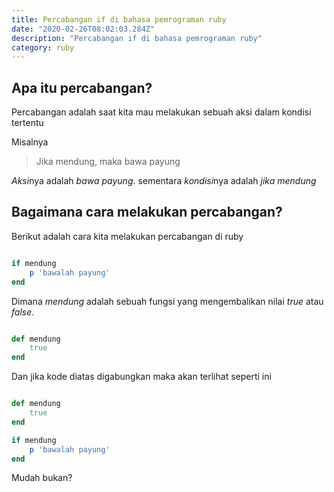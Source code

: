 ```yaml
---
title: Percabangan if di bahasa pemrograman ruby
date: "2020-02-26T08:02:03.284Z"
description: "Percabangan if di bahasa pemrograman ruby"
category: ruby
---
```


## Apa itu percabangan?
Percabangan adalah saat kita mau melakukan sebuah aksi dalam kondisi tertentu

Misalnya
> Jika mendung, maka bawa payung

*Aksi*nya adalah _bawa payung_. sementara *kondisi*nya adalah _jika mendung_

## Bagaimana cara melakukan percabangan?
Berikut adalah cara kita melakukan percabangan di ruby

```ruby

if mendung
    p 'bawalah payung'
end

```

Dimana *mendung* adalah sebuah fungsi yang mengembalikan nilai *true* atau *false*.

```ruby

def mendung
    true
end

```

Dan jika kode diatas digabungkan maka akan terlihat seperti ini

```ruby

def mendung
    true
end

if mendung
    p 'bawalah payung'
end

```

Mudah bukan?
